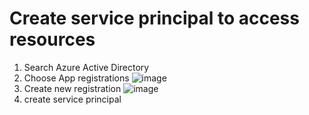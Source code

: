 # Create service principal to access resources
1. Search Azure Active Directory
2. Choose App registrations
![image](https://github.com/krsanjay11/Azure-databricks-and-spark/assets/21271522/6a1cf77b-3e2a-4029-a2aa-0960dc72b726)
3. Create new registration
![image](https://github.com/krsanjay11/Azure-databricks-and-spark/assets/21271522/6d8f2e8a-07ab-4899-8f3a-993519358546)
3. create service principal
